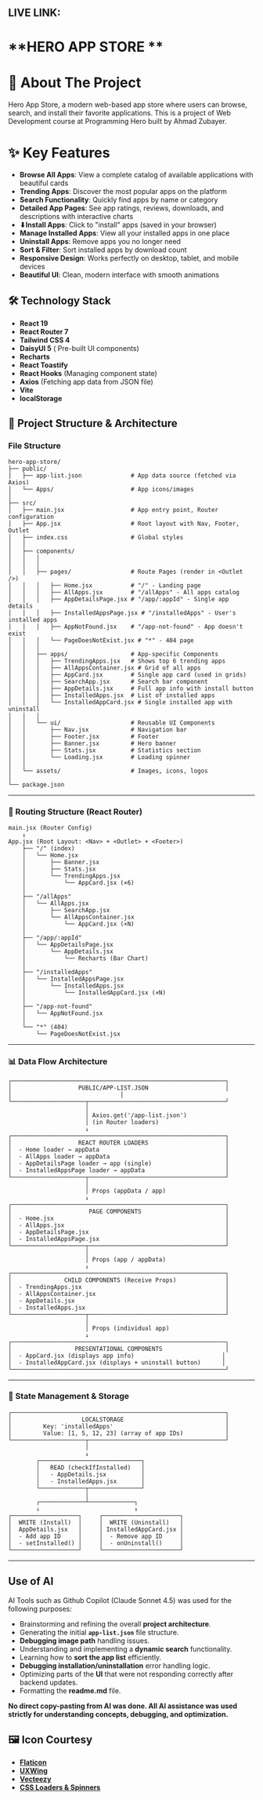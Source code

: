 ## LIVE LINK:

# **HERO APP STORE **

# 📱 About The Project

Hero App Store, a modern web-based app store where users can browse, search, and install their favorite applications.
This is a project of Web Development course at Programming Hero built by Ahmad Zubayer.
# ✨ Key Features

- **Browse All Apps**: View a complete catalog of available applications with beautiful cards
- **Trending Apps**: Discover the most popular apps on the platform
- **Search Functionality**: Quickly find apps by name or category
- **Detailed App Pages**: See app ratings, reviews, downloads, and descriptions with interactive charts
- **⬇Install Apps**: Click to "install" apps (saved in your browser)
- **Manage Installed Apps**: View all your installed apps in one place
- **Uninstall Apps**: Remove apps you no longer need
- **Sort & Filter**: Sort installed apps by download count
- **Responsive Design**: Works perfectly on desktop, tablet, and mobile devices
- **Beautiful UI**: Clean, modern interface with smooth animations

## 🛠️ Technology Stack

- **React 19** 
- **React Router 7**
- **Tailwind CSS 4**
- **DaisyUI 5** ( Pre-built UI components)
- **Recharts**
- **React Toastify**
- **React Hooks** (Managing component state)
- **Axios** (Fetching app data from JSON file)
- **Vite**
- **localStorage**

## 📂 Project Structure & Architecture

### File Structure
```
hero-app-store/
├── public/
│   ├── app-list.json              # App data source (fetched via Axios)
│   └── Apps/                      # App icons/images
│
├── src/
│   ├── main.jsx                   # App entry point, Router configuration
│   ├── App.jsx                    # Root layout with Nav, Footer, Outlet
│   ├── index.css                  # Global styles
│   │
│   ├── components/
│   │   │
│   │   │
│   │   ├── pages/                 # Route Pages (render in <Outlet />)
│   │   │   ├── Home.jsx           # "/" - Landing page
│   │   │   ├── AllApps.jsx        # "/allApps" - All apps catalog
│   │   │   ├── AppDetailsPage.jsx # "/app/:appId" - Single app details
│   │   │   ├── InstalledAppsPage.jsx # "/installedApps" - User's installed apps
│   │   │   ├── AppNotFound.jsx    # "/app-not-found" - App doesn't exist
│   │   │   └── PageDoesNotExist.jsx # "*" - 404 page
│   │   │
│   │   ├── apps/                  # App-specific Components
│   │   │   ├── TrendingApps.jsx   # Shows top 6 trending apps
│   │   │   ├── AllAppsContainer.jsx # Grid of all apps
│   │   │   ├── AppCard.jsx        # Single app card (used in grids)
│   │   │   ├── SearchApp.jsx      # Search bar component
│   │   │   ├── AppDetails.jsx     # Full app info with install button
│   │   │   ├── InstalledApps.jsx  # List of installed apps
│   │   │   └── InstalledAppCard.jsx # Single installed app with uninstall
│   │   │
│   │   └── ui/                    # Reusable UI Components
│   │       ├── Nav.jsx            # Navigation bar
│   │       ├── Footer.jsx         # Footer
│   │       ├── Banner.jsx         # Hero banner
│   │       ├── Stats.jsx          # Statistics section
│   │       └── Loading.jsx        # Loading spinner
│   │
│   └── assets/                    # Images, icons, logos
│
└── package.json
```

---

### 🔄 Routing Structure (React Router)

```
main.jsx (Router Config)
    ↓
App.jsx (Root Layout: <Nav> + <Outlet> + <Footer>)
    ├── "/" (index)
    │   └── Home.jsx
    │       ├── Banner.jsx
    │       ├── Stats.jsx
    │       └── TrendingApps.jsx
    │           └── AppCard.jsx (×6)
    │
    ├── "/allApps"
    │   └── AllApps.jsx
    │       ├── SearchApp.jsx
    │       └── AllAppsContainer.jsx
    │           └── AppCard.jsx (×N)
    │
    ├── "/app/:appId"
    │   └── AppDetailsPage.jsx
    │       └── AppDetails.jsx
    │           └── Recharts (Bar Chart)
    │
    ├── "/installedApps"
    │   └── InstalledAppsPage.jsx
    │       └── InstalledApps.jsx
    │           └── InstalledAppCard.jsx (×N)
    │
    ├── "/app-not-found"
    │   └── AppNotFound.jsx
    │
    └── "*" (404)
        └── PageDoesNotExist.jsx
```

---

### 📊 Data Flow Architecture

```
┌─────────────────────────────────────────────────────────────┐
│                   PUBLIC/APP-LIST.JSON                      │
│                               │
└─────────────────────┬───────────────────────────────────────┘
                      │
                      │ Axios.get('/app-list.json')
                      │ (in Router loaders)
                      ↓
┌─────────────────────────────────────────────────────────────┐
│                   REACT ROUTER LOADERS                      │
│  - Home loader → appData                                    │
│  - AllApps loader → appData                                 │
│  - AppDetailsPage loader → app (single)                     │
│  - InstalledAppsPage loader → appData                       │
└─────────────────────┬───────────────────────────────────────┘
                      │
                      │ Props (appData / app)
                      ↓
┌─────────────────────────────────────────────────────────────┐
│                      PAGE COMPONENTS                        │
│  - Home.jsx                                                 │
│  - AllApps.jsx                                              │
│  - AppDetailsPage.jsx                                       │
│  - InstalledAppsPage.jsx                                    │
└─────────────────────┬───────────────────────────────────────┘
                      │
                      │ Props (app / appData)
                      ↓
┌─────────────────────────────────────────────────────────────┐
│               CHILD COMPONENTS (Receive Props)              │
│  - TrendingApps.jsx                                         │
│  - AllAppsContainer.jsx                                     │
│  - AppDetails.jsx                                           │
│  - InstalledApps.jsx                                        │
└─────────────────────┬───────────────────────────────────────┘
                      │
                      │ Props (individual app)
                      ↓
┌─────────────────────────────────────────────────────────────┐
│                  PRESENTATIONAL COMPONENTS                  │
│  - AppCard.jsx (displays app info)                         │
│  - InstalledAppCard.jsx (displays + uninstall button)      │
└─────────────────────────────────────────────────────────────┘
```

---

### 🔐 State Management & Storage

```
┌─────────────────────────────────────────────────────────────┐
│                    LOCALSTORAGE                             │
│         Key: 'installedApps'                                │
│         Value: [1, 5, 12, 23] (array of app IDs)            │
└─────────────────────┬───────────────────────────────────────┘
                      │
                      ↓
        ┌─────────────────────────────┐
        │   READ (checkIfInstalled)   │
        │   - AppDetails.jsx          │
        │   - InstalledApps.jsx       │
        └─────────────┬───────────────┘
                      │
        ┌─────────────┴─────────────┐
        ↓                           ↓
┌───────────────────┐     ┌──────────────────────┐
│  WRITE (Install)  │     │  WRITE (Uninstall)   │
│  AppDetails.jsx   │     │ InstalledAppCard.jsx │
│  - Add app ID     │     │  - Remove app ID     │
│  - setInstalled() │     │  - onUninstall()     │
└───────────────────┘     └──────────────────────┘
```

---

## **Use of AI**
AI Tools such as Github Copilot (Claude Sonnet 4.5) was used for the following purposes:
- Brainstorming and refining the overall **project architecture**.  
- Generating the initial **`app-list.json`** file structure.  
- **Debugging image path** handling issues.  
- Understanding and implementing a **dynamic search** functionality.  
- Learning how to **sort the app list** efficiently.  
- **Debugging installation/uninstallation** error handling logic.  
- Optimizing parts of the **UI** that were not responding correctly after backend updates.
- Formatting the **readme.md** file. 

**No direct copy-pasting from AI was done. All AI assistance was used strictly for understanding concepts, debugging, and optimization.**


## 🖼️ Icon Courtesy

- [**Flaticon**](https://www.flaticon.com/)  
- [**UXWing**](https://uxwing.com/)  
- [**Vecteezy**](https://www.vecteezy.com/)  
- [**CSS Loaders & Spinners**](https://cssloaders.github.io/) 



